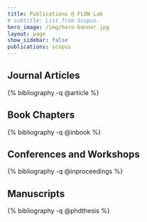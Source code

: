 ```yaml
---
title: Publications @ FLOW Lab
# subtitle: List from Scopus.
hero_image: /img/hero-banner.jpg
layout: page
show_sidebar: false
publications: scopus
---
```


## Journal Articles

{% bibliography -q @article %}

## Book Chapters

{% bibliography -q @inbook %}

## Conferences and Workshops

{% bibliography -q @inproceedings %}

## Manuscripts

{% bibliography -q @phdthesis %}

